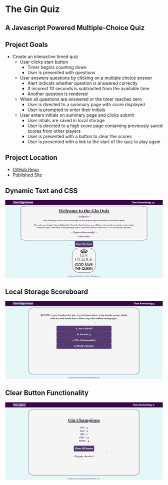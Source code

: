 # The Gin Quiz
## A Javascript Powered Multiple-Choice Quiz

## Project Goals

* Create an interactive timed quiz
    * User clicks start button
        * Timer begins counting down
        * User is presented with questions
    * User answers questions by clicking on a multiple choice answer
        * Alert indicats whether question is answered correctly
        * If incorect 10 seconds is subtracted from the available time
        * Another question is rendered
    * When all questions are answered or the timer reaches zero
        * User is directed to a summary page with score displayed
        * User is prompted to enter their initials
    * User enters initials on summary page and clicks submit
        * User intials are saved in local storage
        * User is directed to a high score page containing previously saved scores from other players
        * User is presented with a button to clear the scores
        * User is presented with a link to the start of the quiz to play again

## Project Location

* [GitHub Repo](https://github.com/Gavin867/04-the-gin-quiz)
* [Published Site](https://gavin867.github.io/04-the-gin-quiz/)

## Dynamic Text and CSS

![Dynamic Text and CSS](https://github.com/Gavin867/04-the-gin-quiz/blob/main/Assets/Images/Readme%20Images/Dynamic%20CSS.gif)

<!-- 
## Lessons Learned

#### Lesson

* Stuff -->

## Local Storage Scoreboard

![Save Demo](https://github.com/Gavin867/04-the-gin-quiz/blob/main/Assets/Images/Readme%20Images/Save%20Demo.gif)

<!-- #### Lesson

* Stuff  -->

## Clear Button Functionality

![Clear Function](https://github.com/Gavin867/04-the-gin-quiz/blob/main/Assets/Images/Readme%20Images/Clear%20Function.gif)

<!-- #### Lesson

* Stuff -->
<!-- 
![Examples]() -->

<!-- ## Parting Thoughts

Stuff and things -->
